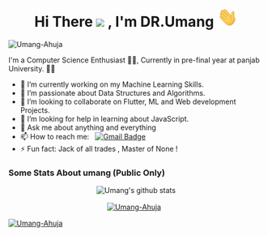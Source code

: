 <!--### Hi there 👋-->

<!--
*umang* is a ✨ special ✨ repository because its `README.md` (this file) appears on your GitHub profile.

Here are some ideas to get you started:

- 🔭 I’m currently working on ...
- 🌱 I’m currently learning ...
- 👯 I’m looking to collaborate on ...
- 🤔 I’m looking for help with ...
- 💬 Ask me about ...
- 📫 How to reach me: ...
- 😄 Pronouns: ...
- ⚡ Fun fact: ...
-->


<h1 align="Center">  Hi There <img src="https://media.giphy.com/media/WUlplcMpOCEmTGBtBW/giphy.gif" width="40px"> , I'm  DR.Umang <img src="https://raw.githubusercontent.com/ABSphreak/ABSphreak/master/gifs/Hi.gif" width="40px" /> </h1>
<p align="left"> <img src="https://komarev.com/ghpvc/?username=umangahuja1203" alt="Umang-Ahuja" /> </p>

I'm a Computer Science Enthusiast  👨‍💻, Currently in pre-final year  at panjab University. 👨‍🎓

- 🔭 I’m currently working on my Machine Learning Skills.  
- 🌱 I’m passionate about Data Structures and Algorithms. 
- 👯 I’m looking to collaborate on Flutter, ML and Web development Projects.
- 🤔 I’m looking for help in learning about JavaScript. 
- 💬 Ask me about anything and everything 
- 📫 How to reach me: &nbsp;&nbsp;[![Gmail Badge](https://img.shields.io/badge/-Gmail-c14438?style=flat-square&logo=Gmail&logoColor=white&link=mailto:umangahuja1203@gmail.com)](mailto:umangahuja1203@gmail.com)
- ⚡ Fun fact: Jack of all trades , Master of None ! 


### Some Stats About umang (Public Only)
<p align="center" >
<img alt="Umang's github stats" src="https://github-readme-stats.vercel.app/api?username=umangahuja1203&show_icons=true&theme=merko"  > </p>



<p align="center">
<a href="https://www.linkedin.com/in/umang-ahuja-3ba4a217a/" target="_blank"><img align="center" src="https://cdn.jsdelivr.net/npm/simple-icons@3.1.0/icons/linkedin.svg" alt="Umang-Ahuja" height="25" width="25" /></a>&nbsp;&nbsp;

<a href="https://www.instagram.com/umangahuja_/" target="_blank"><img align="center" src="https://cdn.jsdelivr.net/npm/simple-icons@3.0.1/icons/instagram.svg" alt="Umang-Ahuja" height="25" width="25" /></a>&nbsp;&nbsp;
</p>
